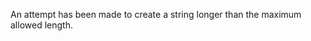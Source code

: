 
An attempt has been made to create a string longer than the maximum allowed
length.

<a id="ERR_SYSTEM_ERROR"></a>
